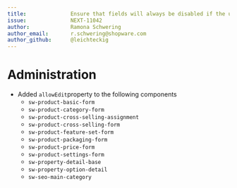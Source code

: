 ```yaml
---
title:              Ensure that fields will always be disabled if the user has only viewer rights 
issue:              NEXT-11042
author:             Ramona Schwering
author_email:       r.schwering@shopware.com
author_github:      @leichteckig
---
```

# Administration
* Added `allowEdit`property to the following components
    * `sw-product-basic-form`
    * `sw-product-category-form`
    * `sw-product-cross-selling-assignment`
    * `sw-product-cross-selling-form`
    * `sw-product-feature-set-form`
    * `sw-product-packaging-form`
    * `sw-product-price-form`
    * `sw-product-settings-form`
    * `sw-property-detail-base`
    * `sw-property-option-detail`
    * `sw-seo-main-category`
